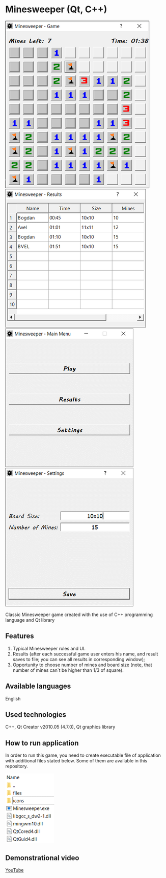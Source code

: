 # Minesweeper (Qt, C++)

![alt text](https://github.com/BogdanVeligorskyi/Minesweeper_Qt/blob/main/screens/screen_1.png?raw=true)
![alt text](https://github.com/BogdanVeligorskyi/Minesweeper_Qt/blob/main/screens/screen_2.png?raw=true)
![alt text](https://github.com/BogdanVeligorskyi/Minesweeper_Qt/blob/main/screens/screen_3.png?raw=true)
![alt text](https://github.com/BogdanVeligorskyi/Minesweeper_Qt/blob/main/screens/screen_4.png?raw=true)

Classic Minesweeper game created with the use of C++ programming language and Qt library

## Features

1. Typical Minesweeper rules and UI.
2. Results (after each successful game user enters his name, and result saves to file; you can see all results in corresponding window);
3. Opportunity to choose number of mines and board size (note, that number of mines can`t be higher than 1/3 of square).

## Available languages

English

## Used technologies

C++, Qt Creator v2010.05 (4.7.0), Qt graphics library

## How to run application

In order to run this game, you need to create executable file of application with additional files stated below. Some of them are available in this repository.

![alt text](https://github.com/BogdanVeligorskyi/Minesweeper_Qt/blob/main/screens/screen_5.png?raw=true)

## Demonstrational video

[YouTube](https://www.youtube.com/watch?v=SN1gXgZJnU8)
